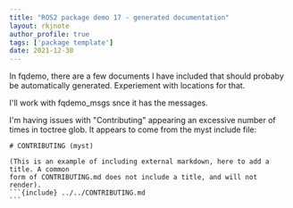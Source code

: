 ```yaml
---
title: "ROS2 package demo 17 - generated documentation"
layout: rkjnote
author_profile: true
tags: ['package template']
date: 2021-12-30
---
```

In fqdemo, there are a few documents I have included that should probaby be automatically generated. Experiement with locations for that.

I'll work with fqdemo_msgs snce it has the messages.

I'm having issues with "Contributing" appearing an excessive number of times in toctree glob. It appears to come from the myst include file:

    # CONTRIBUTING (myst)

    (This is an example of including external markdown, here to add a title. A common
    form of CONTRIBUTING.md does not include a title, and will not render).
    ```{include} ../../CONTRIBUTING.md
    ```
